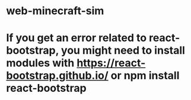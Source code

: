 # web-minecraft-sim

# If you get an error related to react-bootstrap, you might need to install modules with https://react-bootstrap.github.io/ or npm install react-bootstrap
